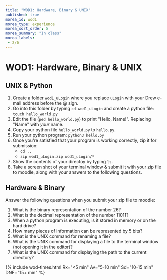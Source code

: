 ```yaml
---
title: "WOD1: Hardware, Binary & UNIX"
published: true
morea_id: wod1
morea_type: experience
morea_sort_order: 5
morea_summary: "In class"
morea_labels:
 - 2/6
---
```

# WOD1: Hardware, Binary & UNIX

## UNIX & Python

1. Create a folder `wod1_uLogin` where you replace `uLogin` with your Drew e-mail address before the @ sign.
2. Go into this folder by typing `cd wod1_uLogin` and create a python file: `touch hello_world.py`
3. Edit the file (`ped hello_world.py`) to print "Hello, Name!". Replacing "Name" with *your* name.
4. Copy your python file `hello_world.py` to `hello.py`.
4. Run your python program: `python3 hello.py`
5. Once you're satisfied that your program is working correctly, zip it for submission:
    - `cd ..`
    - `zip wod1_uLogin.zip wod1_uLogin/*`
6. Show the contents of your directoy by typing `ls`.
7. Take a screen shot of your terminal window & submit it with your zip file to moodle, along with your answers to the following questions.

## Hardware & Binary

Answer the following questions when you submit your zip file to moodle:

1. What is the binary representation of the number 26?
2. What is the decimal representation of the number 11011?
3. When a python program is executing, is it stored in memory or on the hard drive?
4. How many pieces of information can be represented by 5 bits?
5. What is the UNIX command for renaming a file?
6. What is the UNIX command for displaying a file to the terminal window (not opening it in the editor)?
7. What is the UNIX command for displaying the path to the current directory?

{% include wod-times.html Rx="<5 min" Av="5-10 min" Sd="10-15 min" DNF="15+ min" %}
<!-- start at 11:35 -- Allowed 25 minutes for all -->